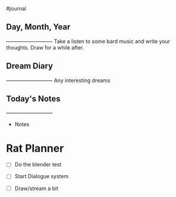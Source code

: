 #journal 

## Day, Month, Year
—————————
Take a listen to some bard music and write your thoughts. Draw for a while after.

## Dream Diary
—————————
Any interesting dreams

## Today's Notes
—————————
- Notes

# Rat Planner

- [ ] Do the blender test
- [ ] Start Dialogue system
- [ ] Draw/stream a bit







